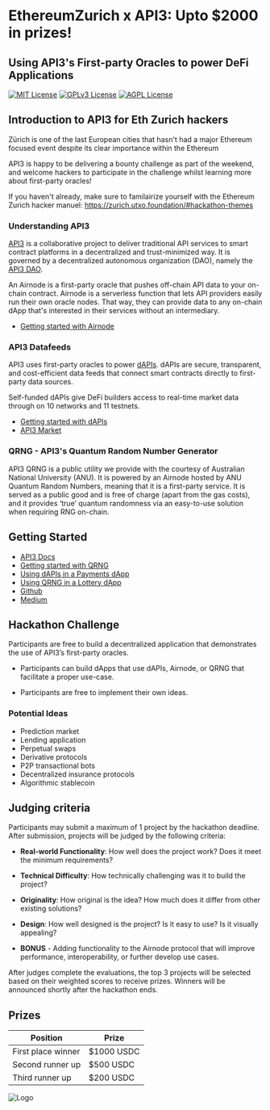 # EthereumZurich x API3: Upto $2000 in prizes!

## Using API3's First-party Oracles to power DeFi Applications

[![MIT License](https://img.shields.io/badge/License-MIT-green.svg)](https://choosealicense.com/licenses/mit/)
[![GPLv3 License](https://img.shields.io/badge/License-GPL%20v3-yellow.svg)](https://opensource.org/licenses/)
[![AGPL License](https://img.shields.io/badge/license-AGPL-blue.svg)](http://www.gnu.org/licenses/agpl-3.0)

## Introduction to API3 for Eth Zurich hackers 

Zürich is one of the last European cities that hasn't had a major Ethereum focused event despite its clear importance within the Ethereum 

API3 is happy to be delivering a bounty challenge as part of the weekend, and welcome hackers to participate in the challenge whilst learning more about first-party oracles! 

If you haven't already, make sure to familairize yourself with the Ethereum Zurich hacker manuel: https://zurich.utxo.foundation/#hackathon-themes

### Understanding API3

[API3]() is a collaborative project to deliver traditional API services to smart contract platforms in a decentralized and trust-minimized way. It is governed by a decentralized autonomous organization (DAO), namely the [API3 DAO]().

An Airnode is a first-party oracle that pushes off-chain API data to your on-chain contract. Airnode is a serverless function that lets API providers easily run their own oracle nodes. That way, they can provide data to any on-chain dApp that's interested in their services without an intermediary.

- [Getting started with Airnode]()

### API3 Datafeeds

API3 uses first-party oracles to power [dAPIs](). dAPIs are secure, transparent, and cost-efficient data feeds that connect smart contracts directly to first-party data sources.

Self-funded dAPIs give DeFi builders access to real-time market data through on 10 networks and 11 testnets. 

- [Getting started with dAPIs]()
- [API3 Market]()

### QRNG - API3's Quantum Random Number Generator

API3 QRNG is a public utility we provide with the courtesy of Australian National University (ANU). It is powered by an Airnode hosted by ANU Quantum Random Numbers, meaning that it is a first-party service. It is served as a public good and is free of charge (apart from the gas costs), and it provides ‘true’ quantum randomness via an easy-to-use solution when requiring RNG on-chain.

## Getting Started

- [API3 Docs]()
- [Getting started with QRNG]()
- [Using dAPIs in a Payments dApp]()
- [Using QRNG in a Lottery dApp]()
- [Github]()
- [Medium]()

## Hackathon Challenge

Participants are free to build a decentralized application that demonstrates the use of API3’s first-party oracles.

- Participants can build dApps that use dAPIs, Airnode, or QRNG that facilitate a proper use-case.

- Participants are free to implement their own ideas.

### Potential Ideas

- Prediction market
- Lending application
- Perpetual swaps 
- Derivative protocols 
- P2P transactional bots
- Decentralized insurance protocols
- Algorithmic stablecoin

## Judging criteria

Participants may submit a maximum of 1 project by the hackathon deadline. After submission, projects will be judged by the following criteria:

- **Real-world Functionality**: How well does the project work? Does it meet the minimum requirements?

- **Technical Difficulty**: How technically challenging was it to build the project?

- **Originality**: How original is the idea? How much does it differ from other existing solutions?

- **Design**: How well designed is the project? Is it easy to use? Is it visually appealing?

- **BONUS** - Adding functionality to the Airnode protocol that will improve performance, interoperability, or further develop use cases.

After judges complete the evaluations, the top 3 projects will be selected based on their weighted scores to receive prizes. Winners will be announced shortly after the hackathon ends.

## Prizes

|       Position       |     Prize    |
|----------------------|--------------|
|  First place winner  | $1000 USDC   |
|   Second runner up   |   $500 USDC  |
|   Third runner up    |   $200 USDC  |

![Logo](https://dev-to-uploads.s3.amazonaws.com/uploads/articles/th5xamgrr6se0x5ro4g6.png)